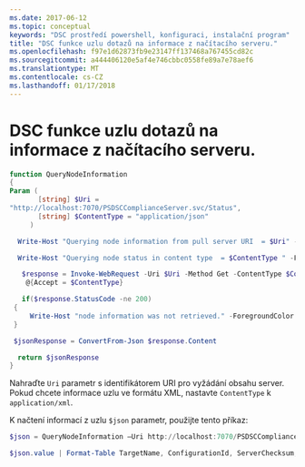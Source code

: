 ```yaml
---
ms.date: 2017-06-12
ms.topic: conceptual
keywords: "DSC prostředí powershell, konfiguraci, instalační program"
title: "DSC funkce uzlu dotazů na informace z načítacího serveru."
ms.openlocfilehash: f97e1d62873fb9e23147ff137468a767455cd82c
ms.sourcegitcommit: a444406120e5af4e746cbbc0558fe89a7e78aef6
ms.translationtype: MT
ms.contentlocale: cs-CZ
ms.lasthandoff: 01/17/2018
---
```

# <a name="dsc-function-to-query-node-information-from-pull-server"></a>DSC funkce uzlu dotazů na informace z načítacího serveru.

```powershell
function QueryNodeInformation
{
Param (      
       [string] $Uri =
"http://localhost:7070/PSDSCComplianceServer.svc/Status",                         
       [string] $ContentType = "application/json"           
     )

  Write-Host "Querying node information from pull server URI  = $Uri" -ForegroundColor Green

  Write-Host "Querying node status in content type  = $ContentType " -ForegroundColor Green

   $response = Invoke-WebRequest -Uri $Uri -Method Get -ContentType $ContentType -UseDefaultCredentials -Headers 
    @{Accept = $ContentType}

   if($response.StatusCode -ne 200)
 {
     Write-Host "node information was not retrieved." -ForegroundColor Red
 }

 $jsonResponse = ConvertFrom-Json $response.Content

  return $jsonResponse
}
```

Nahraďte `Uri` parametr s identifikátorem URI pro vyžádání obsahu server. Pokud chcete informace uzlu ve formátu XML, nastavte `ContentType` k `application/xml`.

K načtení informací z uzlu `$json` parametr, použijte tento příkaz:

```powershell
$json = QueryNodeInformation –Uri http://localhost:7070/PSDSCComplianceServer.svc/Status 

$json.value | Format-Table TargetName, ConfigurationId, ServerChecksum, NodeCompliant, LastComplianceTime, StatusCode
```


